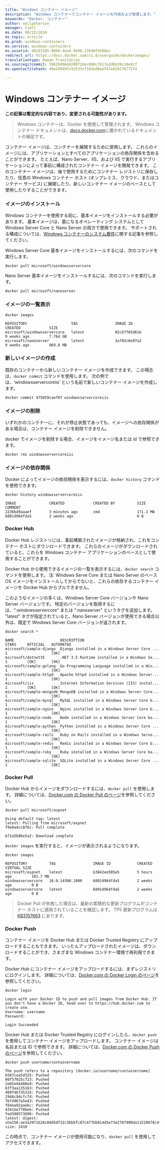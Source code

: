 ```yaml
---
title: "Windows コンテナー イメージ"
description: "Windows コンテナーでコンテナー イメージを作成および管理します。"
keywords: "Docker, コンテナー"
author: neilpeterson
manager: timlt
ms.date: 08/22/2016
ms.topic: article
ms.prod: windows-containers
ms.service: windows-containers
ms.assetid: d8163185-9860-4ee4-9e96-17b40fb508bc
redirect_url: https://docs.docker.com/v1.8/userguide/dockerimages/
translationtype: Human Translation
ms.sourcegitcommit: 59626096d428072dec098c7817e2d6b39c10e9cf
ms.openlocfilehash: 49e29949fc91533cf1d3ed0aef47e829276772f4

---
```


# Windows コンテナー イメージ

**この記事は暫定的な内容であり、変更される可能性があります。** 

>Windows コンテナーは、Docker を使用して管理されます。 Windows コンテナー ドキュメントは、[docs.docker.com](https://docs.docker.com/)に置かれているドキュメントの補足です。

コンテナー イメージは、コンテナーを展開するために使用します。 これらのイメージには、アプリケーションとすべてのアプリケーションの依存関係を含めることができます。 たとえば、Nano Server、IIS、および IIS で実行するアプリケーションによって事前に構成されたコンテナー イメージを開発できます。 このコンテナー イメージは、後で使用するためにコンテナー レジストリに保存したり、任意の Windows コンテナー ホスト (オンプレミス、クラウド、またはコンテナー サービス) に展開したり、新しいコンテナー イメージのベースとして使用したりすることができます。

### イメージのインストール

Windows コンテナーを使用する前に、基本イメージをインストールする必要があります。 基本イメージは、基になるオペレーティング システムとして Windows Server Core と Nano Server の両方で使用できます。 サポートされる構成については、[Windows コンテナーのシステム要件](../deployment/system_requirements.md)に関する記事を参照してください。

Windows Server Core 基本イメージをインストールするには、次のコマンドを実行します。

```none
docker pull microsoft/windowsservercore
```

Nano Server 基本イメージをインストールするには、次のコマンドを実行します。

```none
docker pull microsoft/nanoserver
```

### イメージの一覧表示

```none
docker images

REPOSITORY                    TAG                 IMAGE ID            CREATED             SIZE
microsoft/windowsservercore   latest              02cb7f65d61b        9 weeks ago         7.764 GB
microsoft/nanoserver          latest              3a703c6e97a2        9 weeks ago         969.8 MB
```

### 新しいイメージの作成

既存のコンテナーから新しいコンテナー イメージを作成できます。 この場合は、`docker commit` コマンドを使用します。 次の例では、‘windowsservercoreiis’ という名前で新しいコンテナー イメージを作成します。

```none
docker commit 475059caef8f windowsservercoreiis
```

### イメージの削除

いずれかのコンテナーに、それが停止状態であっても、イメージへの依存関係がある場合は、コンテナー イメージを削除できません。

docker でイメージを削除する場合、イメージをイメージ名または id で参照できます。

```none
docker rmi windowsservercoreiis
```

### イメージの依存関係

Docker によってイメージの依存関係を表示するには、`docker history` コマンドを使用できます。

```none
docker history windowsservercoreiis

IMAGE               CREATED             CREATED BY          SIZE                COMMENT
2236b49aaaef        3 minutes ago       cmd                 171.2 MB
6801d964fda5        2 weeks ago                             0 B
```

### Docker Hub

Docker Hub レジストリには、事前構築されたイメージが格納され、これをコンテナー ホストにダウンロードできます。 これらのイメージがダウンロードされていると、これらを Windows コンテナー アプリケーションのベースとして使用することができます。

Docker Hub から使用できるイメージの一覧を表示するには、`docker search` コマンドを使用します。 注: Windows Serve Core または Nano Server のベース OS イメージをインストールしてからでないと、これらの依存するコンテナー イメージを Docker Hub からプルできません。

このようなイメージの多くは、Windows Server Core バージョンや Nano Server バージョンです。 特定のバージョンを取得するには、":windowsservercore" または ":nanoserver" というタグを追加します。 "latest" タグが指定されていると、Nano Server バージョンが使用できる場合以外は、既定で Windows Server Core バージョンが返されます。


```none
docker search *

NAME                     DESCRIPTION                                     STARS     OFFICIAL   AUTOMATED
microsoft/sample-django  Django installed in a Windows Server Core ...   1                    [OK]
microsoft/dotnet35       .NET 3.5 Runtime installed in a Windows Se...   1         [OK]       [OK]
microsoft/sample-golang  Go Programming Language installed in a Win...   1                    [OK]
microsoft/sample-httpd   Apache httpd installed in a Windows Server...   1                    [OK]
microsoft/iis            Internet Information Services (IIS) instal...   1         [OK]       [OK]
microsoft/sample-mongodb MongoDB installed in a Windows Server Core...   1                    [OK]
microsoft/sample-mysql   MySQL installed in a Windows Server Core b...   1                    [OK]
microsoft/sample-nginx   Nginx installed in a Windows Server Core b...   1                    [OK]
microsoft/sample-node    Node installed in a Windows Server Core ba...   1                    [OK]
microsoft/sample-python  Python installed in a Windows Server Core ...   1                    [OK]
microsoft/sample-rails   Ruby on Rails installed in a Windows Serve...   1                    [OK]
microsoft/sample-redis   Redis installed in a Windows Server Core b...   1                    [OK]
microsoft/sample-ruby    Ruby installed in a Windows Server Core ba...   1                    [OK]
microsoft/sample-sqlite  SQLite installed in a Windows Server Core ...   1                    [OK]
```

### Docker Pull

Docker Hub からイメージをダウンロードするには、`docker pull` を使用します。 詳細については、[Docker.com の Docker Pull のページ](https://docs.docker.com/engine/reference/commandline/pull/)を参照してください。

```none
docker pull microsoft/aspnet

Using default tag: latest
latest: Pulling from microsoft/aspnet
f9e8a4cc8f6c: Pull complete

b71a5b8be5a2: Download complete
```

`docker images` を実行すると、イメージが表示されるようになります。

```none
docker images

REPOSITORY          TAG                 IMAGE ID            CREATED             VIRTUAL SIZE
microsoft/aspnet    latest              b3842ee505e5        5 hours ago         101.7 MB
windowsservercore   10.0.14300.1000     6801d964fda5        2 weeks ago         0 B
windowsservercore   latest              6801d964fda5        2 weeks ago         0 B
```

> Docker Pull が失敗した場合は、最新の累積的な更新プログラムがコンテナー ホストに適用されていることを確認します。 TP5 更新プログラムは [KB3157663]( https://support.microsoft.com/en-us/kb/3157663) にあります。

### Docker Push

コンテナー イメージを Docker Hub または Docker Trusted Registry にアップロードすることもできます。 いったんアップロードされたイメージは、ダウンロードすることができ、さまざまな Windows コンテナー環境で再利用できます。

Docker Hub にコンテナー イメージをアップロードするには、まずレジストリにログインします。 詳細については、[Docker.com の Docker Login のページ]( https://docs.docker.com/engine/reference/commandline/login/)を参照してください。

```none
docker login

Login with your Docker ID to push and pull images from Docker Hub. If you don't have a Docker ID, head over to https://hub.docker.com to create one.
Username: username
Password:

Login Succeeded
```

Docker Hub または Docker Trusted Regstry にログインしたら、`docker push` を使用してコンテナー イメージをアップロードします。 コンテナー イメージは名前または ID で参照できます。 詳細については、[Docker.com の Docker Push のページ]( https://docs.docker.com/engine/reference/commandline/push/)を参照してください。

```none
docker push username/containername

The push refers to a repository [docker.io/username/containername]
b567cea5d325: Pushed
00f57025c723: Pushed
2e05e94480e9: Pushed
63f3aa135163: Pushed
469f4bf35316: Pushed
2946c9dcfc7d: Pushed
7bfd967a5e43: Pushed
f64ea92aaebc: Pushed
4341be770beb: Pushed
fed398573696: Pushed
latest: digest: sha256:ae3a2971628c04d5df32c3bbbfc87c477bb814d5e73e2787900da13228676c4f size: 2410
```

この時点で、コンテナー イメージが使用可能になり、`docker pull` を使用してアクセスできます。






<!--HONumber=Sep16_HO2-->


